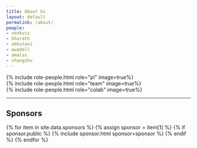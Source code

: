 ```yaml
---
title: About Us
layout: default
permalink: /about/
people:
- venkvis
- bharath
- abhutani
- awadell
- amalss
- shangzhu
---
```


<section class="people">
    {% include role-people.html role="pi" image=true%}
</section>
<section class="people">
    {% include role-people.html role="team" image=true%}
</section>
<section class="people">
    {% include role-people.html role="colab" image=true%}
</section>

<hr>

## Sponsors
<section class="sponsor-container">
    {% for item in site.data.sponsors %}
    {% assign sponsor = item[1] %}
    {% if sponsor.public %}
    {% include sponsor.html sponsor=sponsor %}
    {% endif %}
    {% endfor %}
</section>
